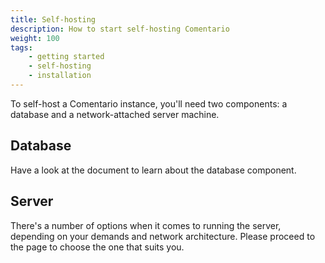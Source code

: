 ```yaml
---
title: Self-hosting
description: How to start self-hosting Comentario
weight: 100
tags:
    - getting started
    - self-hosting
    - installation
---
```


To self-host a Comentario instance, you'll need two components: a database and a network-attached server machine.

<!--more-->

## Database

Have a look at the [](installation/requirements) document to learn about the database component.

## Server

There's a number of options when it comes to running the server, depending on your demands and network architecture. Please proceed to the [](/installation) page to choose the one that suits you.
